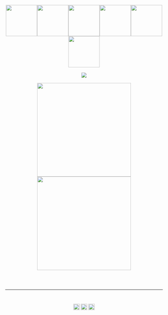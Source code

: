 
<br>
<br>
<br>
<p align="center">
  <img src="https://media3.giphy.com/media/ln7z2eWriiQAllfVcn/200w.webp" width="100"><img src="https://i.giphy.com/media/LMt9638dO8dftAjtco/200.webp" width="100"><img src="https://i.giphy.com/media/eNAsjO55tPbgaor7ma/200w.webp" width="100"><img src="https://i.giphy.com/media/VgGthkhUvGgOit7Y9i/200.webp" width="100"><img src="https://i.giphy.com/media/KzJkzjggfGN5Py6nkT/200.webp" width="100"><img src="https://i.giphy.com/media/IdyAQJVN2kVPNUrojM/200.webp" width="100"><br><br>
  <img src="https://camo.githubusercontent.com/936a08778c7e4885053d148c07bbd2339dfbdd80/68747470733a2f2f6665726f73732e6e65742f782f6e6f6465322e676966" /><br><br>
  <img src="https://little.kylerconway.com/images/golang-what.gif" width="300"><img src="https://intro.rustbridge.com/img/ferris.gif" width="300">
</p>
<br>
<br>

<hr></hr>
<br>

<p align="center">
<a href="https://twitter.com/juniormulati1" target="_blank"><img align="center" src="https://cdn.jsdelivr.net/npm/simple-icons@3.0.1/icons/twitter.svg" alt="Brian" height="20" width="20" /></a>
<a href=" https://www.linkedin.com/in/mulati-brian-junior-b67435212" target="_blank"><img align="center" src="https://cdn.jsdelivr.net/npm/simple-icons@3.0.1/icons/linkedin.svg" alt="Brian" height="20" width="20" /></a>
<a href="https://stackoverflow.com/?newreg=a08ce934fec14a17acc16ad8a0ed5a3d" target="_blank"><img align="center" src="https://cdn.jsdelivr.net/npm/simple-icons@3.0.1/icons/stackoverflow.svg" alt="Brian" height="20" width="20" /></a>

</p>
